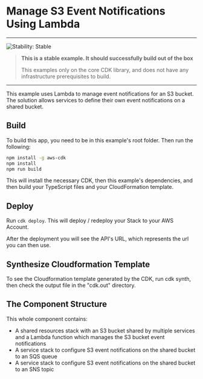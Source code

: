 # Manage S3 Event Notifications Using Lambda
<!--BEGIN STABILITY BANNER-->
---

![Stability: Stable](https://img.shields.io/badge/stability-Stable-success.svg?style=for-the-badge)

> **This is a stable example. It should successfully build out of the box**
>
> This examples only on the core CDK library, and does not have any infrastructure prerequisites to build.

---
<!--END STABILITY BANNER-->

This example uses Lambda to manage event notifications for an S3 bucket. The solution allows services to define their own event notifications on a shared bucket.

## Build
To build this app, you need to be in this example's root folder. Then run the following:
```bash
npm install -g aws-cdk
npm install
npm run build
```
This will install the necessary CDK, then this example's dependencies, and then build your TypeScript files and your CloudFormation template.

## Deploy
Run ```cdk deploy```. This will deploy / redeploy your Stack to your AWS Account.

After the deployment you will see the API's URL, which represents the url you can then use.

## Synthesize Cloudformation Template
To see the Cloudformation template generated by the CDK, run cdk synth, then check the output file in the "cdk.out" directory.

## The Component Structure
This whole component contains:
* A shared resources stack with an S3 bucket shared by multiple services and a Lambda function which manages the S3 bucket event notifications
* A service stack to configure S3 event notifications on the shared bucket to an SQS queue
* A service stack to configure S3 event notifications on the shared bucket to an SNS topic
